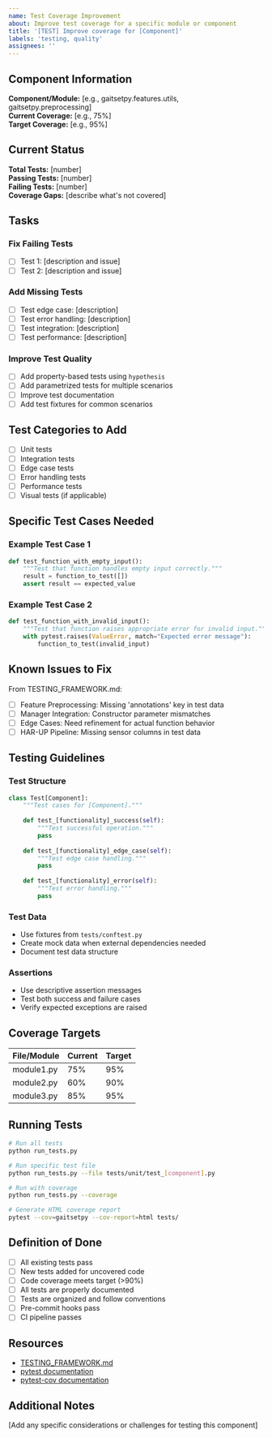 ```yaml
---
name: Test Coverage Improvement
about: Improve test coverage for a specific module or component
title: '[TEST] Improve coverage for [Component]'
labels: 'testing, quality'
assignees: ''
---
```


## Component Information

**Component/Module:** [e.g., gaitsetpy.features.utils, gaitsetpy.preprocessing]  
**Current Coverage:** [e.g., 75%]  
**Target Coverage:** [e.g., 95%]

## Current Status

**Total Tests:** [number]  
**Passing Tests:** [number]  
**Failing Tests:** [number]  
**Coverage Gaps:** [describe what's not covered]

## Tasks

### Fix Failing Tests
- [ ] Test 1: [description and issue]
- [ ] Test 2: [description and issue]

### Add Missing Tests
- [ ] Test edge case: [description]
- [ ] Test error handling: [description]
- [ ] Test integration: [description]
- [ ] Test performance: [description]

### Improve Test Quality
- [ ] Add property-based tests using `hypothesis`
- [ ] Add parametrized tests for multiple scenarios
- [ ] Improve test documentation
- [ ] Add test fixtures for common scenarios

## Test Categories to Add

- [ ] Unit tests
- [ ] Integration tests
- [ ] Edge case tests
- [ ] Error handling tests
- [ ] Performance tests
- [ ] Visual tests (if applicable)

## Specific Test Cases Needed

### Example Test Case 1
```python
def test_function_with_empty_input():
    """Test that function handles empty input correctly."""
    result = function_to_test([])
    assert result == expected_value
```

### Example Test Case 2
```python
def test_function_with_invalid_input():
    """Test that function raises appropriate error for invalid input."""
    with pytest.raises(ValueError, match="Expected error message"):
        function_to_test(invalid_input)
```

## Known Issues to Fix

From TESTING_FRAMEWORK.md:
- [ ] Feature Preprocessing: Missing 'annotations' key in test data
- [ ] Manager Integration: Constructor parameter mismatches
- [ ] Edge Cases: Need refinement for actual function behavior
- [ ] HAR-UP Pipeline: Missing sensor columns in test data

## Testing Guidelines

### Test Structure
```python
class Test[Component]:
    """Test cases for [Component]."""
    
    def test_[functionality]_success(self):
        """Test successful operation."""
        pass
    
    def test_[functionality]_edge_case(self):
        """Test edge case handling."""
        pass
    
    def test_[functionality]_error(self):
        """Test error handling."""
        pass
```

### Test Data
- Use fixtures from `tests/conftest.py`
- Create mock data when external dependencies needed
- Document test data structure

### Assertions
- Use descriptive assertion messages
- Test both success and failure cases
- Verify expected exceptions are raised

## Coverage Targets

| File/Module | Current | Target |
|-------------|---------|--------|
| module1.py  | 75%     | 95%    |
| module2.py  | 60%     | 90%    |
| module3.py  | 85%     | 95%    |

## Running Tests

```bash
# Run all tests
python run_tests.py

# Run specific test file
python run_tests.py --file tests/unit/test_[component].py

# Run with coverage
python run_tests.py --coverage

# Generate HTML coverage report
pytest --cov=gaitsetpy --cov-report=html tests/
```

## Definition of Done

- [ ] All existing tests pass
- [ ] New tests added for uncovered code
- [ ] Code coverage meets target (>90%)
- [ ] All tests are properly documented
- [ ] Tests are organized and follow conventions
- [ ] Pre-commit hooks pass
- [ ] CI pipeline passes

## Resources

- [TESTING_FRAMEWORK.md](../../TESTING_FRAMEWORK.md)
- [pytest documentation](https://docs.pytest.org/)
- [pytest-cov documentation](https://pytest-cov.readthedocs.io/)

## Additional Notes

[Add any specific considerations or challenges for testing this component]
